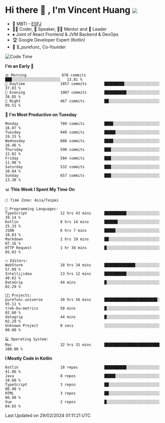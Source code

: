 # Hi there 👋 , I'm Vincent Huang ![](https://komarev.com/ghpvc/?username=Jian-Min-Huang)
- 👀 MBTI - [ESFJ](https://www.16personalities.com/esfj-personality)
- 👨‍💻 Coder, 🎤 Speaker, 👨‍🏫 Mentor and 🚀 Leader
- ♠️ Joint of React Frontend & JVM Backend & DevOps
- 🏆 Google Developer Expert (Kotlin)
- 💼 $_purefunc, Co-founder

<!--START_SECTION:waka-->
![Code Time](http://img.shields.io/badge/Code%20Time-3%2C443%20hrs%208%20mins-blue)

**I'm an Early 🐤** 

```text
🌞 Morning                678 commits         ███░░░░░░░░░░░░░░░░░░░░░░   13.81 % 
🌆 Daytime                1857 commits        █████████░░░░░░░░░░░░░░░░   37.83 % 
🌃 Evening                1907 commits        ██████████░░░░░░░░░░░░░░░   38.85 % 
🌙 Night                  467 commits         ██░░░░░░░░░░░░░░░░░░░░░░░   09.51 % 
```
📅 **I'm Most Productive on Tuesday** 

```text
Monday                   789 commits         ████░░░░░░░░░░░░░░░░░░░░░   16.07 % 
Tuesday                  949 commits         █████░░░░░░░░░░░░░░░░░░░░   19.33 % 
Wednesday                808 commits         ████░░░░░░░░░░░░░░░░░░░░░   16.46 % 
Thursday                 590 commits         ███░░░░░░░░░░░░░░░░░░░░░░   12.02 % 
Friday                   584 commits         ███░░░░░░░░░░░░░░░░░░░░░░   11.90 % 
Saturday                 532 commits         ███░░░░░░░░░░░░░░░░░░░░░░   10.84 % 
Sunday                   657 commits         ███░░░░░░░░░░░░░░░░░░░░░░   13.38 % 
```


📊 **This Week I Spent My Time On** 

```text
🕑︎ Time Zone: Asia/Taipei

💬 Programming Languages: 
TypeScript               12 hrs 43 mins      ██████████░░░░░░░░░░░░░░░   39.14 % 
Kotlin                   8 hrs 14 mins       ██████░░░░░░░░░░░░░░░░░░░   25.33 % 
JSON                     6 hrs 7 mins        █████░░░░░░░░░░░░░░░░░░░░   18.83 % 
Markdown                 2 hrs 19 mins       ██░░░░░░░░░░░░░░░░░░░░░░░   07.16 % 
HTTP Request             1 hr 38 mins        █░░░░░░░░░░░░░░░░░░░░░░░░   05.03 % 

🔥 Editors: 
WebStorm                 18 hrs 34 mins      ██████████████░░░░░░░░░░░   57.09 % 
Intellijidea             13 hrs 12 mins      ██████████░░░░░░░░░░░░░░░   40.62 % 
DataGrip                 44 mins             █░░░░░░░░░░░░░░░░░░░░░░░░   02.29 % 

🐱‍💻 Projects: 
purefunc.universe        30 hrs 56 mins      ████████████████████████░   95.11 % 
trek-bu-metrics          50 mins             █░░░░░░░░░░░░░░░░░░░░░░░░   02.60 % 
datagrip                 44 mins             █░░░░░░░░░░░░░░░░░░░░░░░░   02.29 % 
Unknown Project          0 secs              ░░░░░░░░░░░░░░░░░░░░░░░░░   00.00 % 

💻 Operating System: 
Mac                      32 hrs 31 mins      █████████████████████████   100.00 % 
```

**I Mostly Code in Kotlin** 

```text
Kotlin                   18 repos            ██████████░░░░░░░░░░░░░░░   41.86 % 
Java                     8 repos             █████░░░░░░░░░░░░░░░░░░░░   18.60 % 
TypeScript               3 repos             ██░░░░░░░░░░░░░░░░░░░░░░░   06.98 % 
HTML                     3 repos             ██░░░░░░░░░░░░░░░░░░░░░░░   06.98 % 
Vue                      2 repos             █░░░░░░░░░░░░░░░░░░░░░░░░   04.65 % 
```




 Last Updated on 29/02/2024 01:11:21 UTC
<!--END_SECTION:waka-->
